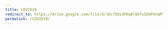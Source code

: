 ```yaml
---
title: COVID19
redirect_to: https://drive.google.com/file/d/1Ucf5UidP0q0lQkTv5EGPUnaMY0ZtdIEt/view?usp=sharing
permalink: /COVID19/
---
```

